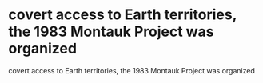 # covert access to Earth territories, the 1983 Montauk Project was organized

covert access to Earth territories, the 1983 Montauk Project was organized
